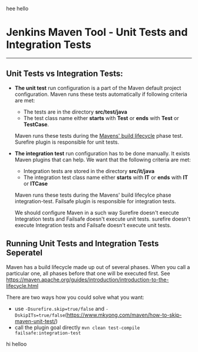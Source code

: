 hee hello

# Jenkins Maven Tool - Unit Tests and Integration Tests
---
## Unit Tests vs Integration Tests:
- **The unit test** run configuration is a part of the Maven default project configuration. Maven runs these tests automatically if following criteria are met:
  - The tests are in the directory **src/test/java** 
  - The test class name either **starts** with **Test** or **ends** with **Test** or **TestCase**.

  Maven runs these tests during the [Mavens' build lifecycle](https://maven.apache.org/guides/introduction/introduction-to-the-lifecycle.html) phase test. Surefire plugin is responsible for unit tests.

- **The integration test** run configuration has to be done manually. It exists Maven plugins that can help. We want that the following criteria are met:

   - Integration tests are stored in the directory **src/it/java** 
   - The integration test class name either **starts** with **IT** or **ends** with **IT** or **ITCase**
  
   Maven runs these tests during the Mavens' build lifecylce phase integration-test. Failsafe plugin is responsible for integration tests.

   We should configure Maven in a such way Surefire doesn't execute Integration tests and Failsafe doesn't execute unit tests. surefire doesn't execute Integration tests and Failsafe doesn't execute unit tests.

  

## Running Unit Tests and Integration Tests Seperatel 

Maven has a build lifecycle made up out of several phases. When you call a particular one, all phases before that one will be executed first. See https://maven.apache.org/guides/introduction/introduction-to-the-lifecycle.html

There are two ways how you could solve what you want:

- use `-Dsurefire.skip=true/false` and `-DskipITs=true/false`(https://www.mkyong.com/maven/how-to-skip-maven-unit-test/)
- call the plugin goal directly `mvn clean test-compile failsafe:integration-test`

hi helloo
